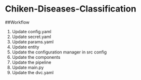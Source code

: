 # Chiken-Diseases-Classification


##Workflow
1. Update config.yaml
2. Update secret.yaml
3. Update params.yaml
4. Update entity
5. Update the configuration manager in src config
6. Update the components
7. Update the pipeline
8. Update main.py
9. Update the dvc.yaml